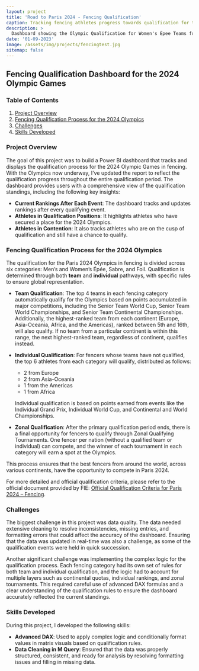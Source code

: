 ```yaml
---
layout: project
title: 'Road to Paris 2024 - Fencing Qualification'
caption: Tracking fencing athletes progress towards qualification for the 2024 Paris Olympic Games
description: >
  Dashboard showing the Olympic Qualification for Women's Epee Teams from the Americas.
date: '01-09-2023'
image: /assets/img/projects/fencingtest.jpg
sitemap: false
---
```


## Fencing Qualification Dashboard for the 2024 Olympic Games

### Table of Contents
1. [Project Overview](#project-overview)
2. [Fencing Qualification Process for the 2024 Olympics](#fencing-qualification-process-for-the-2024-olympics)
3. [Challenges](#challenges)
4. [Skills Developed](#skills-developed)

### Project Overview

The goal of this project was to build a Power BI dashboard that tracks and displays the qualification process for the 2024 Olympic Games in fencing. With the Olympics now underway, I’ve updated the report to reflect the qualification progress throughout the entire qualification period. The dashboard provides users with a comprehensive view of the qualification standings, including the following key insights:

- **Current Rankings After Each Event**: The dashboard tracks and updates rankings after every qualifying event.
- **Athletes in Qualification Positions**: It highlights athletes who have secured a place for the 2024 Olympics.
- **Athletes in Contention**: It also tracks athletes who are on the cusp of qualification and still have a chance to qualify.

### Fencing Qualification Process for the 2024 Olympics

The qualification for the Paris 2024 Olympics in fencing is divided across six categories: Men’s and Women’s Épée, Sabre, and Foil. Qualification is determined through both **team** and **individual** pathways, with specific rules to ensure global representation.

- **Team Qualification**: The top 4 teams in each fencing category automatically qualify for the Olympics based on points accumulated in major competitions, including the Senior Team World Cup, Senior Team World Championships, and Senior Team Continental Championships. Additionally, the highest-ranked team from each continent (Europe, Asia-Oceania, Africa, and the Americas), ranked between 5th and 16th, will also qualify. If no team from a particular continent is within this range, the next highest-ranked team, regardless of continent, qualifies instead.

- **Individual Qualification**: For fencers whose teams have not qualified, the top 6 athletes from each category will qualify, distributed as follows:
  - 2 from Europe
  - 2 from Asia-Oceania
  - 1 from the Americas
  - 1 from Africa
  
  Individual qualification is based on points earned from events like the Individual Grand Prix, Individual World Cup, and Continental and World Championships.

- **Zonal Qualification**: After the primary qualification period ends, there is a final opportunity for fencers to qualify through Zonal Qualifying Tournaments. One fencer per nation (without a qualified team or individual) can compete, and the winner of each tournament in each category will earn a spot at the Olympics.

This process ensures that the best fencers from around the world, across various continents, have the opportunity to compete in Paris 2024.

For more detailed and official qualification criteria, please refer to the official document provided by FIE: [Official Qualification Criteria for Paris 2024 – Fencing](https://static.fie.org/uploads/28/140899-Olympic%20Games%20Paris%202024%20qualification%20system%20-%20Fencing%20-%20English.pdf).

### Challenges

The biggest challenge in this project was data quality. The data needed extensive cleaning to resolve inconsistencies, missing entries, and formatting errors that could affect the accuracy of the dashboard. Ensuring that the data was updated in real-time was also a challenge, as some of the qualification events were held in quick succession.

Another significant challenge was implementing the complex logic for the qualification process. Each fencing category had its own set of rules for both team and individual qualification, and the logic had to account for multiple layers such as continental quotas, individual rankings, and zonal tournaments. This required careful use of advanced DAX formulas and a clear understanding of the qualification rules to ensure the dashboard accurately reflected the current standings.

### Skills Developed

During this project, I developed the following skills:

- **Advanced DAX**: Used to apply complex logic and conditionally format values in matrix visuals based on qualification rules.
- **Data Cleaning in M Query**: Ensured that the data was properly structured, consistent, and ready for analysis by resolving formatting issues and filling in missing data.
